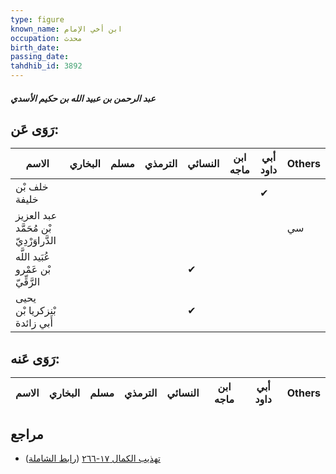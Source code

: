 ```yaml
---
type: figure
known_name: ابن أخي الإمام
occupation: محدث
birth_date:
passing_date:
tahdhib_id: 3892
---
```

##### عبد الرحمن بن عبيد الله بن حكيم الأسدي

## رَوَى عَن:
| الاسم                                   | البخاري | مسلم | الترمذي | النسائي | ابن ماجه | أبي داود | Others |
| --------------------------------------- | ------- | ---- | ------- | ------- | -------- | -------- | ------ |
| خلف بْن خليفة                           |         |      |         |         |          | ✔        |        |
| عبد العزيز بْن مُحَمَّد الدَّراوَرْدِيّ |         |      |         |         |          |          | سي     |
| عُبَيد اللَّه بْن عَمْرو الرَّقِّيّ     |         |      |         | ✔       |          |          |        |
| يحيى بْنزكريا بْن أَبي زائدة            |         |      |         | ✔       |          |          |        |
## رَوَى عَنه:
| الاسم | البخاري | مسلم | الترمذي | النسائي | ابن ماجه | أبي داود | Others |
| ----- | ------- | ---- | ------- | ------- | -------- | -------- | ------ |
## مراجع
- [تهذيب الكمال ١٧-٢٦٦](obsidian://open?vault=Tahdhib-al-Kamal&file=Figures/٣٨٩٢-عبد%20الرحمن%20بن%20عبيد%20الله%20بن%20حكيم%20الأسدي) ([رابط الشاملة](https://shamela.ws/book/3722/8816))
